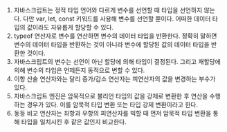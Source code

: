 1. 자바스크립트는 정적 타입 언어와 다르게 변수를 선언할 때 타입을 선언하지 않는다. 다만 var, let, const 키워드를 사용해 변수를 선언할 뿐이다.
어떠한 데이터 타입의 값이라도 자유롭게 할당할 수 있다.
2. typeof 연산자로 변수를 연산하면 변수의 데이터 타입을 반환한다. 정확히 말하면 변수의 데이터 타입을 반환하는 것이 아니라 변수에 할당된 값의 데이터 타입을 반환한 것이다.
3. 자바스크립트의 변수는 선언이 아닌 할당에 의해 타입이 결정된다. 그리고 재할당에 의해 변수의 타입은 언제든지 동적으로 변할 수 있다.
4. 이항 산술 연산자와는 달리 증가/감소 연산자는 피연산자의 값을 변경하는 부수가 있다.
5. 자바스크립트 엔진은 암묵적으로 불리언 타입의 값을 강제로 변환한 후 연산을 수행하는 경우가 있다. 이를 암묵적 타입 변환 또는 타입 강제 변환이라고 한다.
6. 동등 비교 연산자는 좌항과 우항의 피연산자를 빅할 때 먼저 암묵적 타입 변환을 통해 타입을 일치시킨 후 같은 값인지 비교한다.